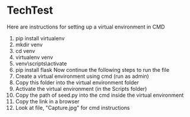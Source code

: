 # TechTest
Here are instructions for setting up a virtual environment in CMD 
1. pip install virtualenv
2. mkdir venv 
3. cd venv
4. virtualenv venv	
5. venv\scripts\activate
6. pip install flask
Now continue the following steps to run the file
1. Create a virtual environment using cmd (run as admin)
2. Copy this folder into the virtual environment folder
3. Activate the virtual environment (in the Scripts folder)
4. Copy the path of seed.py into the cmd inside the virtual environment
5. Copy the link in a browser
6. Look at file, "Capture.jpg" for cmd instructions
